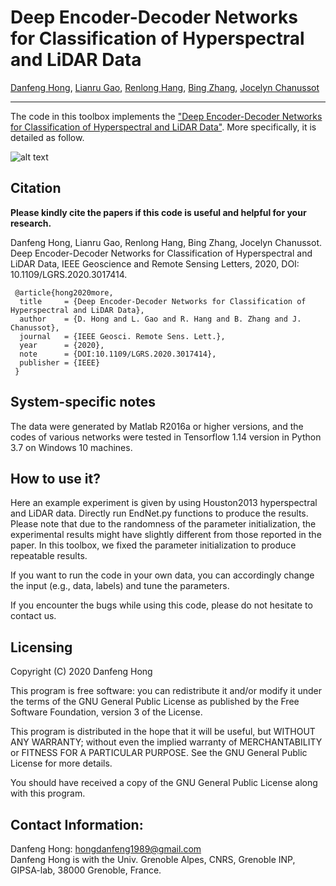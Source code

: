 # Deep Encoder-Decoder Networks for Classification of Hyperspectral and LiDAR Data

[Danfeng Hong](https://sites.google.com/view/danfeng-hong), [Lianru Gao](https://scholar.google.com/citations?hl=en&user=f6OnhtcAAAAJ), [Renlong Hang](https://www.researchgate.net/profile/Renlong_Hang2), [Bing Zhang](http://english.radi.cas.cn/Education/PhDS/201401/t20140109_115415.html), [Jocelyn Chanussot](http://jocelyn-chanussot.net/)

___________

The code in this toolbox implements the ["Deep Encoder-Decoder Networks for Classification of Hyperspectral and LiDAR Data"](https://ieeexplore.ieee.org/document/9179756). More specifically, it is detailed as follow.

![alt text](./Motivation.png)


Citation
---------------------

**Please kindly cite the papers if this code is useful and helpful for your research.**

Danfeng Hong, Lianru Gao, Renlong Hang, Bing Zhang, Jocelyn Chanussot. Deep Encoder-Decoder Networks for Classification of Hyperspectral and LiDAR Data, IEEE Geoscience and Remote Sensing Letters, 2020, DOI: 10.1109/LGRS.2020.3017414.

     @article{hong2020more,
      title     = {Deep Encoder-Decoder Networks for Classification of Hyperspectral and LiDAR Data},
      author    = {D. Hong and L. Gao and R. Hang and B. Zhang and J. Chanussot},
      journal   = {IEEE Geosci. Remote Sens. Lett.}, 
      year      = {2020},
      note      = {DOI:10.1109/LGRS.2020.3017414},
      publisher = {IEEE}
     }

System-specific notes
---------------------
The data were generated by Matlab R2016a or higher versions, and the codes of various networks were tested in Tensorflow 1.14 version in Python 3.7 on Windows 10 machines.

How to use it?
---------------------
Here an example experiment is given by using Houston2013 hyperspectral and LiDAR data. Directly run EndNet.py functions to produce the results. Please note that due to the randomness of the parameter initialization, the experimental results might have slightly different from those reported in the paper. In this toolbox, we fixed the parameter initialization to produce repeatable results.

If you want to run the code in your own data, you can accordingly change the input (e.g., data, labels) and tune the parameters.

If you encounter the bugs while using this code, please do not hesitate to contact us.

Licensing
---------

Copyright (C) 2020 Danfeng Hong

This program is free software: you can redistribute it and/or modify it under the terms of the GNU General Public License as published by the Free Software Foundation, version 3 of the License.

This program is distributed in the hope that it will be useful, but WITHOUT ANY WARRANTY; without even the implied warranty of MERCHANTABILITY or FITNESS FOR A PARTICULAR PURPOSE. See the GNU General Public License for more details.

You should have received a copy of the GNU General Public License along with this program.

Contact Information:
--------------------

Danfeng Hong: hongdanfeng1989@gmail.com<br>
Danfeng Hong is with the Univ. Grenoble Alpes, CNRS, Grenoble INP, GIPSA-lab, 38000 Grenoble, France.

